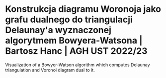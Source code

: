 # Konstrukcja diagramu Woronoja jako grafu dualnego do triangulacji Delaunay'a wyznaczonej algorytmem Bowyera-Watsona | Bartosz Hanc | AGH UST 2022/23
Visualization of a Bowyer-Watson algorithm which computes Delaunay triangulation and Voronoi diagram dual to it.
